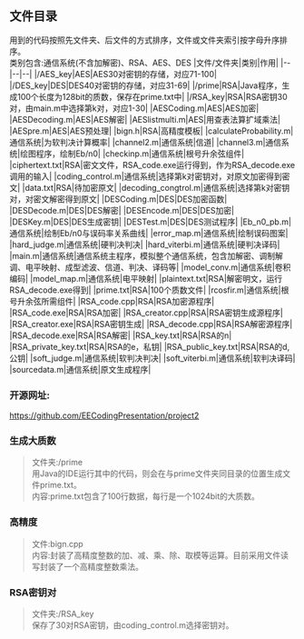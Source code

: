 ## 文件目录
用到的代码按照先文件夹、后文件的方式排序，文件或文件夹索引按字母升序排序。  
类别包含:通信系统(不含加解密)、RSA、AES、DES
|文件/文件夹|类别|作用|
|--|--|--|
|/AES_key|AES|AES30对密钥的存储，对应71-100|
|/DES_key|DES|DES40对密钥的存储，对应31-69|
|/prime|RSA|Java程序，生成100个长度为128bit的质数，保存在prime.txt中|
|/RSA_key|RSA|RSA密钥30对，由main.m中选择第k对，对应1-30|
|AESCoding.m|AES|AES加密|
|AESDecoding.m|AES|AES解密|
|AESlistmulti.m|AES|用查表法算扩域乘法|
|AESpre.m|AES|AES预处理|
|bign.h|RSA|高精度模板|
|calculateProbability.m|通信系统|为软判决计算概率|
|channel2.m|通信系统|信道|
|channel3.m|通信系统|绘图程序，绘制Eb/n0|
|checkinp.m|通信系统|根号升余弦组件|
|ciphertext.txt|RSA|密文文件，RSA_code.exe运行得到，作为RSA_decode.exe调用的输入|
|coding_control.m|通信系统|选择第k对密钥对，对原文加密得到密文|
|data.txt|RSA|待加密原文|
|decoding_congtrol.m|通信系统|选择第k对密钥对，对密文解密得到原文|
|DESCoding.m|DES|DES加密函数|
|DESDecode.m|DES|DES解密|
|DESEncode.m|DES|DES加密|
|DESKey.m|DES|DES生成密钥|
|DESTest.m|DES|DES测试程序|
|Eb_n0_pb.m|通信系统|绘制Eb/n0与误码率关系曲线|
|error_map.m|通信系统|绘制误码图案|
|hard_judge.m|通信系统|硬判决判决|
|hard_viterbi.m|通信系统|硬判决译码|
|main.m|通信系统|通信系统主程序，模拟整个通信系统，包含加解密、调制解调、电平映射、成型滤波、信道、判决、译码等|
|model_conv.m|通信系统|卷积编码|
|model_map.m|通信系统|电平映射|
|plaintext.txt|RSA|解密明文，运行RSA_decode.exe得到|
|prime.txt|RSA|100个质数文件|
|rcosfir.m|通信系统|根号升余弦所需组件|
|RSA_code.cpp|RSA|RSA加密源程序|
|RSA_code.exe|RSA|RSA加密|
|RSA_creator.cpp|RSA|RSA密钥生成源程序|
|RSA_creator.exe|RSA|RSA密钥生成|
|RSA_decode.cpp|RSA|RSA解密源程序|
|RSA_decode.exe|RSA|RSA解密|
|RSA_key.txt|RSA|RSA的n|
|RSA_private_key.txt|RSA|RSA的e，私钥|
|RSA_public_key.txt|RSA|RSA的d,公钥|
|soft_judge.m|通信系统|软判决判决|
|soft_viterbi.m|通信系统|软判决译码|
|sourcedata.m|通信系统|原文生成程序|

### 开源网址:
https://github.com/EECodingPresentation/project2

### 生成大质数
> 文件夹:/prime  
用Java的IDE运行其中的代码，则会在与prime文件夹同目录的位置生成文件prime.txt。  
内容:prime.txt包含了100行数据，每行是一个1024bit的大质数。

### 高精度
> 文件:bign.cpp  
内容:封装了高精度整数的加、减、乘、除、取模等运算。目前采用文件读写封装了一个高精度整数乘法。  


### RSA密钥对
>文件夹:/RSA_key  
保存了30对RSA密钥，由coding_control.m选择密钥对。
